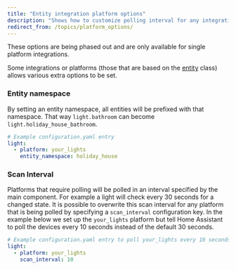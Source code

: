 ```yaml
---
title: "Entity integration platform options"
description: "Shows how to customize polling interval for any integration via configuration.yaml."
redirect_from: /topics/platform_options/
---
```


<p class='note info'>These options are being phased out and are only available for single platform integrations.</p>

Some integrations or platforms (those that are based on the [entity](https://github.com/home-assistant/home-assistant/blob/dev/homeassistant/helpers/entity.py) class) allows various extra options to be set.

### Entity namespace

By setting an entity namespace, all entities will be prefixed with that namespace. That way `light.bathroom` can become `light.holiday_house_bathroom`.

```yaml
# Example configuration.yaml entry
light:
  - platform: your_lights
    entity_namespace: holiday_house
```

### Scan Interval

Platforms that require polling will be polled in an interval specified by the main component. For example a light will check every 30 seconds for a changed state. It is possible to overwrite this scan interval for any platform that is being polled by specifying a `scan_interval` configuration key. In the example below we set up the `your_lights` platform but tell Home Assistant to poll the devices every 10 seconds instead of the default 30 seconds.

```yaml
# Example configuration.yaml entry to poll your_lights every 10 seconds.
light:
  - platform: your_lights
    scan_interval: 10
```
